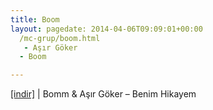 ```yaml
---
title: Boom
layout: pagedate: 2014-04-06T09:09:01+00:00
  /mc-grup/boom.html
   - Aşır Göker
  - Boom

---
```

<a href="https://cloud.mail.ru/public/8deb62e5678c/Boom%20%26%20A%C5%9F%C4%B1rG%C3%B6ker%20-%20Benim%20Hikayem" target="_blank">[indir]</a> | Bomm & Aşır Göker &#8211; Benim Hikayem
